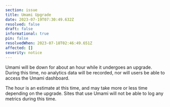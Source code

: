 ```yaml
---
section: issue
title: Umami Upgrade
date: 2023-07-19T07:30:49.632Z
resolved: false
draft: false
informational: true
pin: false
resolvedWhen: 2023-07-18T02:46:49.651Z
affected: []
severity: notice
---
```

Umami will be down for about an hour while it undergoes an upgrade. During this time, no analytics data will be recorded, nor will users be able to access the Umami dashboard.

The hour is an estimate at this time, and may take more or less time depending on the upgrade. Sites that use Umami will not be able to log any metrics during this time.
